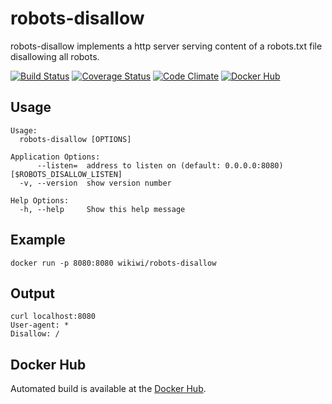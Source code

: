 # robots-disallow
robots-disallow implements a http server serving content of a robots.txt file disallowing all robots.

[![Build Status](https://travis-ci.org/wikiwi/robots-disallow.svg?branch=travis)](https://travis-ci.org/wikiwi/robots-disallow) [![Coverage Status](https://coveralls.io/repos/github/wikiwi/robots-disallow/badge.svg?branch=master)](https://coveralls.io/github/wikiwi/robots-disallow?branch=master) [![Code Climate](https://codeclimate.com/github/wikiwi/robots-disallow/badges/gpa.svg)](https://codeclimate.com/github/wikiwi/robots-disallow) [![Docker Hub](https://img.shields.io/docker/pulls/wikiwi/robots-disallow.svg)](https://hub.docker.com/r/wikiwi/robots-disallow)

## Usage
    Usage:
      robots-disallow [OPTIONS]

    Application Options:
          --listen=  address to listen on (default: 0.0.0.0:8080) [$ROBOTS_DISALLOW_LISTEN]
      -v, --version  show version number

    Help Options:
      -h, --help     Show this help message

## Example
    docker run -p 8080:8080 wikiwi/robots-disallow

## Output
    curl localhost:8080
    User-agent: *
    Disallow: /

## Docker Hub
Automated build is available at the [Docker Hub](https://hub.docker.com/r/wikiwi/robots-disallow).

